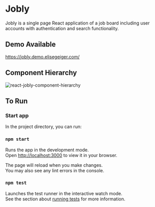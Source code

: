 # Jobly 

Jobly is a single page React application of a job board including user accounts with authentication and search functionality.

## Demo Available
https://jobly.demo.elisegeiger.com/

## Component Hierarchy

![react-jobly-component-hierarchy](https://user-images.githubusercontent.com/728518/190701196-f824344b-cadc-43c4-bd3e-a68f6cef7cb8.jpg)

## To Run

### Start app

In the project directory, you can run:

### `npm start`

Runs the app in the development mode.\
Open [http://localhost:3000](http://localhost:3000) to view it in your browser.

The page will reload when you make changes.\
You may also see any lint errors in the console.

### `npm test`

Launches the test runner in the interactive watch mode.\
See the section about [running tests](https://facebook.github.io/create-react-app/docs/running-tests) for more information.

